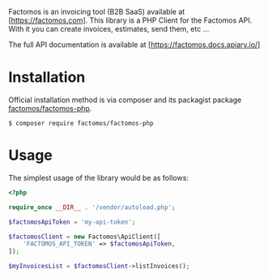 Factomos is an invoicing tool (B2B SaaS) available at [https://factomos.com].
This library is a PHP Client for the Factomos API. With it you can create invoices, estimates, send them, etc ...

The full API documentation is available at [https://factomos.docs.apiary.io/]

Installation
============

Official installation method is via composer and its packagist package [factomos/factomos-php](https://packagist.org/packages/factomos/factomos-php).

```
$ composer require factomos/factomos-php
```

Usage
=====

The simplest usage of the library would be as follows:

```php
<?php

require_once __DIR__ . '/vendor/autoload.php';

$factomosApiToken = 'my-api-token';

$factomosClient = new Factomos\ApiClient([
    'FACTOMOS_API_TOKEN' => $factomosApiToken,
]);

$myInvoicesList = $factomosClient->listInvoices();

```
